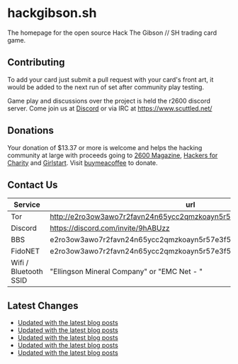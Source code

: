 # hackgibson.sh
The homepage for the open source Hack The Gibson // SH trading card game.


## Contributing

To add your card just submit a pull request with your card's front art, it would be added to the next run of set after community play testing.

Game play and discussions over the project is held the r2600 discord server. Come join us at [Discord](https://discord.com/invite/9hABUzz) or via IRC at https://www.scuttled.net/


## Donations

Your donation of $13.37 or more is welcome and helps the hacking community at large with proceeds going to [2600 Magazine](https://2600.com/), [Hackers for Charity](https://hackersforcharity.org) and [Girlstart](https://girlstart.org).  Visit [buymeacoffee](https://www.buymeacoffee.com/hackgibson.sh) to donate.


## Contact Us

Service | url
-|-
Tor | http://e2ro3ow3awo7r2favn24n65ycc2qmzkoayn5r57e3f56nvjwdcgg32ad.onion
Discord | https://discord.com/invite/9hABUzz
BBS | e2ro3ow3awo7r2favn24n65ycc2qmzkoayn5r57e3f56nvjwdcgg32ad.onion:23
FidoNET | e2ro3ow3awo7r2favn24n65ycc2qmzkoayn5r57e3f56nvjwdcgg32ad.onion:24554
Wifi / Bluetooth SSID | "Ellingson Mineral Company" or "EMC Net - <fidonet address>"

## Latest Changes
<!-- BLOG-POST-LIST:START -->
- [Updated with the latest blog posts](https://github.com/DFW2600/hackgibson.sh/commit/b78b0fc7baa02d3e77bc6a304e3d7a07cfa34116)
- [Updated with the latest blog posts](https://github.com/DFW2600/hackgibson.sh/commit/881150ab6d7dc38f308c994d80024bacba65b0e8)
- [Updated with the latest blog posts](https://github.com/DFW2600/hackgibson.sh/commit/c859f8887e1529900b713605d95c9e3f7760ddc3)
- [Updated with the latest blog posts](https://github.com/DFW2600/hackgibson.sh/commit/254a365215f921b774c3b7d99de61047dde93c21)
- [Updated with the latest blog posts](https://github.com/DFW2600/hackgibson.sh/commit/4ea1e1d53537d20df0f84844c5cedeb4febf0d27)
<!-- BLOG-POST-LIST:END -->
